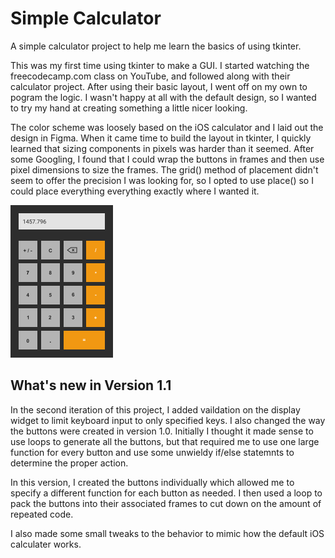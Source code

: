 # Simple Calculator

A simple calculator project to help me learn the basics of using tkinter.

This was my first time using tkinter to make a GUI. I started watching the freecodecamp.com class on YouTube, and followed along with their calculator project. After using their basic layout, I went off on my own to pogram the logic. I wasn't happy at all with the default design, so I wanted to try my hand at creating something a little nicer looking. 

The color scheme was loosely based on the iOS calculator and I laid out the design in Figma. When it came time to build the layout in tkinter, I quickly learned that sizing components in pixels was harder than it seemed. After some Googling, I found that I could wrap the buttons in frames and then use pixel dimensions to size the frames. The grid() method of placement didn't seem to offer the precision I was looking for, so I opted to use place() so I could place everything everything exactly where I wanted it. 

<img src="/calculator_mockup.png" alt="image of the calculator design made in Figma" height="244px" width="164px" />


## What's new in Version 1.1

In the second iteration of this project, I added vaildation on the display widget to limit keyboard input to only specified keys. I also changed the way the buttons were created in version 1.0. Initially I thought it made sense to use loops to generate all the buttons, but that required me to use one large function for every button and use some unwieldy if/else statemnts to determine the proper action. 

In this version, I created the buttons individually which allowed me to specify a different function for each button as needed. I then used a loop to pack the buttons into their associated frames to cut down on the amount of repeated code. 

I also made some small tweaks to the behavior to mimic how the default iOS calculater works. 